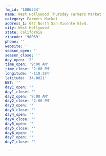 ```yaml
---
fm_id: '1006334'
name: West Hollywood Thursday Farmers Market
category: Farmers Market
address_1: 647 North San Vicente Blvd.
city: West Hollywood
state: California
zipcode: '90069'
phone: ''
website: ''
season_open: ''
season_close: ''
day_open: '2'
time_open: '9:00 AM'
time_close: '2:00 PM'
longitude: '-118.384'
latitude: '34.0821'
EBT: ''
day1_open: ''
day1_close: ''
day2_open: '9:00 AM'
day2_close: '2:00 PM'
day3_open: ''
day3_close: ''
day4_open: ''
day4_close: ''
day5_open: ''
day5_close: ''
day6_open: ''
day7_open: ''
day7_close: ''

---
```


